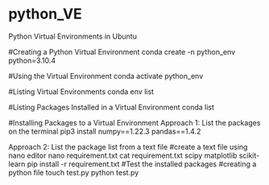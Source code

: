 # python_VE
Python Virtual Environments in Ubuntu

#Creating a Python Virtual Environment
	conda create -n python_env python=3.10.4
	
#Using the Virtual Environment
	conda activate python_env

#Listing Virtual Environments
	conda env list

#Listing Packages Installed in a Virtual Environment
	conda list

#Installing Packages to a Virtual Environment
	Approach 1: List the packages on the terminal
		pip3 install numpy==1.22.3 pandas==1.4.2

  Approach 2: List the package list from a text file
	#create a text file using nano editor
		nano requirement.txt
		cat requirement.txt
			scipy
			matplotlib
			scikit-learn
		pip install -r requirement.txt
#Test the installed packages
	#creating a python file
	touch test.py
	python test.py
